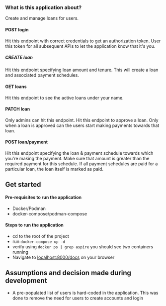 ### What is this application about?
Create and manage loans for users.

#### POST login
Hit this endpoint with correct credentials to get an authorization token.
User this token for all subsequent APIs to let the application know that it's you.

##### CREATE loan
Hit this endpoint specifying loan amount and tenure. This will create a loan and associated payment schedules.

#### GET loans
Hit this endpoint to see the active loans under your name.

#### PATCH loan
Only admins can hit this endpoint. 
Hit this endpoint to approve a loan. Only when a loan is approved can the users start making payments towards that loan.

#### POST loan/payment
Hit this endpoint specifying the loan & payment schedule towards which you're making the payment. Make sure that amount is greater
than the required payment for this schedule.
If all payment schedules are paid for a particular loan, the loan itself is marked as paid.


## Get started
#### Pre-requisites to run the application
- Docker/Podman
- docker-compose/podman-compose

#### Steps to run the application
- cd to the root of the project
- run `docker-compose up -d`
- verify using `docker ps | grep aspire` you should see two containers running
- Navigate to [localhost:8000/docs](http://localhost:8000/docs) on your browser


## Assumptions and decision made during development
- A pre-populated list of users is hard-coded in the application. This was done to remove the need for users to create accounts and login